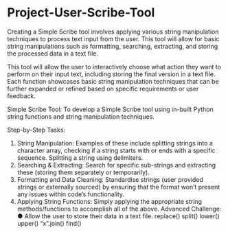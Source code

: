 # Project-User-Scribe-Tool
Creating a Simple Scribe tool involves applying various string manipulation techniques to process text input from the user. This tool will allow for basic string manipulations such as formatting, searching, extracting, and storing the processed data in a text file. 

This tool will allow the user to interactively choose what action they want to perform on their input text, including storing the final version in a text file. Each function showcases basic string manipulation techniques that can be further expanded or refined based on specific requirements or user feedback.

Simple Scribe Tool:
To develop a Simple
Scribe tool using in-built Python string
functions and string manipulation techniques.

Step-by-Step Tasks:
1. String Manipulation: Examples of these include splitting
strings into a character array, checking if a string starts with
or ends with a specific sequence. Splitting a string using
delimiters.
2. Searching & Extracting: Search for specific sub-strings and
extracting these (storing them separately or temporarily).
3. Formatting and Data Cleaning: Standardise strings
(user provided strings or externally sourced) by ensuring
that the format won’t present any issues within code’s
functionality.
4. Applying String Functions: Simply applying the
appropriate string methods/functions to accomplish all of
the above.
Advanced Challenge:
● Allow the user to store their data in a text file.
replace()
split()
lower()
upper()
“x”.join()
find()
